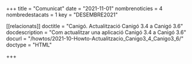 +++
title             = "Comunicat"
date	 	  	  = "2021-11-01"
nombrenoticies    = 4
nombredestacats   = 1
key 		  	  = "DESEMBRE2021"


[[relacionats]]
doctitle          = "Canigó. Actualització Canigó 3.4 a Canigó 3.6"
docdescription    = "Com actualitzar una aplicació Canigó 3.4 a Canigó 3.6"
docurl            = "/howtos/2021-10-Howto-Actualitzacio_Canigo3_4_Canigo3_6/"
doctype           = "HTML"

+++
